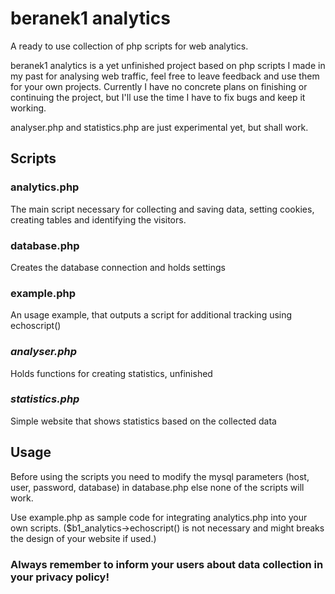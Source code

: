 # beranek1 analytics
A ready to use collection of php scripts for web analytics.

beranek1 analytics is a yet unfinished project based on php scripts I made in my past for analysing web traffic, feel free to leave feedback and use them for your own projects. Currently I have no concrete plans on finishing or continuing the project, but I'll use the time I have to fix bugs and keep it working.

analyser.php and statistics.php are just experimental yet, but shall work.

## Scripts
### analytics.php
The main script necessary for collecting and saving data, setting cookies, creating tables and identifying the visitors.
### database.php
Creates the database connection and holds settings
### example.php
An usage example, that outputs a script for additional tracking using echoscript()
### *analyser.php*
Holds functions for creating statistics, unfinished
### *statistics.php*
Simple website that shows statistics based on the collected data

## Usage

Before using the scripts you need to modify the mysql parameters (host, user, password, database) in database.php else none of the scripts will work.

Use example.php as sample code for integrating analytics.php into your own scripts.
($b1_analytics->echoscript() is not necessary and might breaks the design of your website if used.)

### Always remember to inform your users about data collection in your privacy policy!
